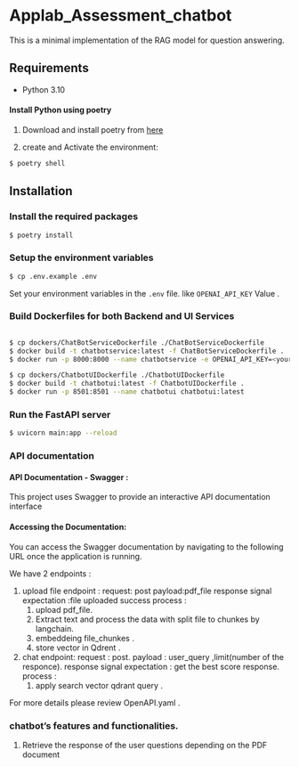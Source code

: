 # Applab_Assessment_chatbot

This is a minimal implementation of the RAG model for question answering.

## Requirements

- Python 3.10

#### Install Python using poetry

1) Download and install poetry from [here](https://pypi.org/project/poetry/)

2) create and Activate the environment:
```bash
$ poetry shell 
``` 


## Installation

### Install the required packages

```bash
$ poetry install
```

### Setup the environment variables

```bash
$ cp .env.example .env
```

Set your environment variables in the `.env` file. like `OPENAI_API_KEY` Value . 


### Build Dockerfiles for both Backend and UI Services
```bash

$ cp dockers/ChatBotServiceDockerfile ./ChatBotServiceDockerfile
$ docker build -t chatbotservice:latest -f ChatBotServiceDockerfile .
$ docker run -p 8000:8000 --name chatbotservice -e OPENAI_API_KEY=<your_api_key> chatbotservice:latest

$ cp dockers/ChatbotUIDockerfile ./ChatbotUIDockerfile
$ docker build -t chatbotui:latest -f ChatbotUIDockerfile .
$ docker run -p 8501:8501 --name chatbotui chatbotui:latest

```

### Run the FastAPI server 
```bash
$ uvicorn main:app --reload  
```

### API documentation
#### API Documentation - Swagger : 
This project uses Swagger to provide an interactive API documentation interface 
#### Accessing the Documentation:  
You can access the Swagger documentation by navigating to the following URL once the application is running. 

We have 2 endpoints :
1) upload file endpoint :
    request: post
    payload:pdf_file
    response signal expectation :file uploaded success 
    process :
    1) upload pdf_file.
    2) Extract text and process the data with split file to chunkes by langchain.
    3) embeddeing file_chunkes .
    4) store vector in Qdrent .
2) chat endpoint: 
    request : post.
    payload : user_query ,limit(number of the responce).
    response signal expectation : get the best score response.
    process : 
    1) apply search vector qdrant query .  

For more details please review OpenAPI.yaml .


### chatbot’s features and functionalities.  
1) Retrieve the response of the user questions depending on the PDF document  





